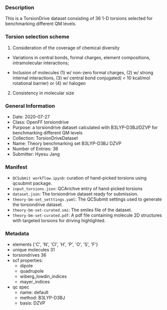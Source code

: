 ### Description

This is a TorsionDrive dataset consisting of 36 1-D torsions selected for benchmarking different QM levels.


### Torsion selection scheme 
1. Consideration of the coverage of chemical diversity

- Variations in central bonds, formal charges, element compositions, intramolecular interactions;

- Inclusion of molecules (1) w/ non-zero formal charges, (2) w/ strong internal interactions, (3) w/ central bond conjugated( < 10 kcal/mol rotational barrier) or (4) w/ halogen

2. Consistency in molecular size


### General Information 
 - Date: 2020-07-27
 - Class: OpenFF torsiondrive 
 - Purpose: a torsiondrive dataset calculated with B3LYP-D3BJ/DZVP for benchmarking different QM levels 
 - Collection: TorsionDriveDataset
 - Name: Theory benchmarking set B3LYP-D3BJ DZVP
 - Number of Entries: 36
 - Submitter: Hyesu Jang
  
### Manifest
- `QCSubmit workflow.ipynb`: curation of hand-picked torsions using qcsubmit package.
- `input_torsions.json`: QCArichve entry of hand-picked torsions
- `dataset.json`: The torsiondrive dataset ready for submission.
- `theory-bm-set_setttings.yaml`: The QCSubmit settings used to generate the torsiondrive dataset.
- `theory-bm-set-curated.smi`:  The smiles file of the dataset.
- `theory-bm-set-curated.pdf`: A pdf file containing molecule 2D structures with targeted torsions for driving highlighted.
 
 ### Metadata
- elements {'C', 'N', 'Cl', 'H', 'P', 'O', 'S', 'F'}
- unique molecules 31
- torsiondrives 36
- scf properties:
    - dipole
    - quadrupole
    - wiberg_lowdin_indices
    - mayer_indices
- qc spec
    - name: default
    - method: B3LYP-D3BJ
    - basis: DZVP